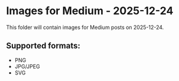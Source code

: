 # Images for Medium - 2025-12-24

This folder will contain images for Medium posts on 2025-12-24.

## Supported formats:
- PNG
- JPG/JPEG
- SVG
